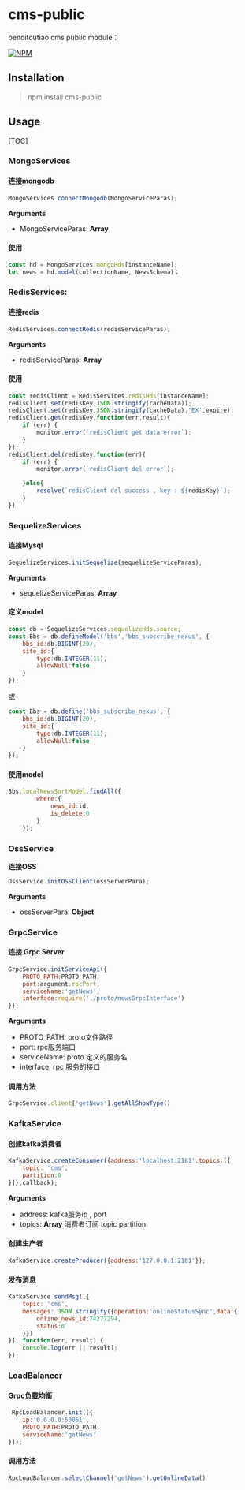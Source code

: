 # cms-public



benditoutiao cms public module：

[![NPM](https://nodei.co/npm/cms-public.png?downloads=true)](https://nodei.co/npm/cms-public/)


## Installation

>npm install cms-public

## Usage



[TOC]



### MongoServices

#### 连接mongodb

``` javascript
MongoServices.connectMongodb(MongoServiceParas);
```

**Arguments**
- MongoServiceParas: **Array**

#### 使用

``` javascript
const hd = MongoServices.mongoHds[instanceName];
let news = hd.model(collectionName, NewsSchema)；
```

### RedisServices:


#### 连接redis

``` javascript
RedisServices.connectRedis(redisServiceParas);
```

**Arguments**

- redisServiceParas: **Array**

#### 使用
``` javascript
const redisClient = RedisServices.redisHds[instanceName];
redisClient.set(redisKey,JSON.stringify(cacheData));
redisClient.set(redisKey,JSON.stringify(cacheData),'EX',expire);
redisClient.get(redisKey,function(err,result){
    if (err) {
        monitor.error(`redisClient get data error`);
    }
});
redisClient.del(redisKey,function(err){
    if (err) {
        monitor.error(`redisClient del error`);

    }else{
        resolve(`redisClient del success , key : ${redisKey}`);
    }
})
```



### SequelizeServices

#### 连接Mysql

``` javascript
SequelizeServices.initSequelize(sequelizeServiceParas);
```

**Arguments**

- sequelizeServiceParas: **Array**

#### 定义model

``` javascript
const db = SequelizeServices.sequelizeHds.source;
const Bbs = db.defineModel('bbs','bbs_subscribe_nexus', {
    bbs_id:db.BIGINT(20),
    site_id:{
        type:db.INTEGER(11),
        allowNull:false
    }
});
```
或

``` javascript
const Bbs = db.define('bbs_subscribe_nexus', {
    bbs_id:db.BIGINT(20),
    site_id:{
        type:db.INTEGER(11),
        allowNull:false
    }
});
```
#### 使用model

``` javascript
Bbs.localNewsSortModel.findAll({
        where:{
            news_id:id,
            is_delete:0
        }
    });
```

### OssService


**连接OSS**

``` javascript
OssService.initOSSClient(ossServerPara);
```

**Arguments**

- ossServerPara: **Object**

### GrpcService

#### 连接 Grpc Server

``` javascript
GrpcService.initServiceApi({
    PROTO_PATH:PROTO_PATH,
    port:argument.rpcPort,
    serviceName:'getNews',
    interface:require('./proto/newsGrpcInterface')
});
```

**Arguments**

- PROTO_PATH: proto文件路径
- port: rpc服务端口
- serviceName: proto 定义的服务名
- interface: rpc 服务的接口
#### 调用方法

``` javascript
GrpcService.client['getNews'].getAllShowType()
```

### KafkaService

#### 创建kafka消费者

``` javascript
KafkaService.createConsumer({address:'localhost:2181',topics:[{
    topic: 'cms',
    partition:0
}]},callback);
```

**Arguments**

- address: kafka服务ip , port
- topics: **Array**  消费者订阅 topic partition

#### 创建生产者

``` javascript
KafkaService.createProducer({address:'127.0.0.1:2181'});
```

#### 发布消息

``` javascript
KafkaService.sendMsg([{
    topic: 'cms',
    messages: JSON.stringify({operation:'onlineStatusSync',data:{
        online_news_id:74277294,
        status:0
    }})
}], function(err, result) {
    console.log(err || result);
});
```   

### LoadBalancer

#### Grpc负载均衡
``` javascript
 RpcLoadBalancer.init([{
    ip:'0.0.0.0:50051',
    PROTO_PATH:PROTO_PATH,
    serviceName:'getNews'
}]);
```    
#### 调用方法

``` javascript
RpcLoadBalancer.selectChannel('getNews').getOnlineData()
```


